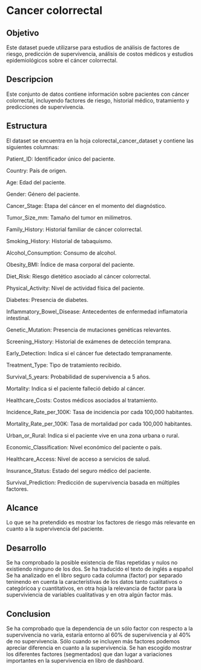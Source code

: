 # Cancer colorrectal
## Objetivo
Este dataset puede utilizarse para estudios de análisis de factores de riesgo, predicción de supervivencia, análisis de costos médicos y estudios epidemiológicos sobre el cáncer colorrectal.
## Descripcion
Este conjunto de datos contiene información sobre pacientes con cáncer colorrectal, incluyendo factores de riesgo, historial médico, tratamiento y predicciones de supervivencia.
## Estructura
El dataset se encuentra en la hoja colorectal_cancer_dataset y contiene las siguientes columnas:

Patient_ID: Identificador único del paciente.

Country: País de origen.

Age: Edad del paciente.

Gender: Género del paciente.

Cancer_Stage: Etapa del cáncer en el momento del diagnóstico.

Tumor_Size_mm: Tamaño del tumor en milímetros.

Family_History: Historial familiar de cáncer colorrectal.

Smoking_History: Historial de tabaquismo.

Alcohol_Consumption: Consumo de alcohol.

Obesity_BMI: Índice de masa corporal del paciente.

Diet_Risk: Riesgo dietético asociado al cáncer colorrectal.

Physical_Activity: Nivel de actividad física del paciente.

Diabetes: Presencia de diabetes.

Inflammatory_Bowel_Disease: Antecedentes de enfermedad inflamatoria intestinal.

Genetic_Mutation: Presencia de mutaciones genéticas relevantes.

Screening_History: Historial de exámenes de detección temprana.

Early_Detection: Indica si el cáncer fue detectado tempranamente.

Treatment_Type: Tipo de tratamiento recibido.

Survival_5_years: Probabilidad de supervivencia a 5 años.

Mortality: Indica si el paciente falleció debido al cáncer.

Healthcare_Costs: Costos médicos asociados al tratamiento.

Incidence_Rate_per_100K: Tasa de incidencia por cada 100,000 habitantes.

Mortality_Rate_per_100K: Tasa de mortalidad por cada 100,000 habitantes.

Urban_or_Rural: Indica si el paciente vive en una zona urbana o rural.

Economic_Classification: Nivel económico del paciente o país.

Healthcare_Access: Nivel de acceso a servicios de salud.

Insurance_Status: Estado del seguro médico del paciente.

Survival_Prediction: Predicción de supervivencia basada en múltiples factores.

## Alcance

Lo que se ha pretendido es mostrar los factores de riesgo más relevante en cuanto a la supervivencia del paciente.

## Desarrollo

Se ha comprobado la posible existencia de filas repetidas y nulos no existiendo ninguno de los dos.
Se ha traducido el texto de inglés a español
Se ha analizado en el libro seguro cada columna (factor) por separado teninendo en cuenta la característivas de los datos tanto cualitativos o categóricoa y cuantitativos, en otra hoja la relevancia de factor para la superviviencia de variables cualitativas y en otra algún factor más.

## Conclusion
Se ha comprobado que la dependencia de un sólo factor con respecto a la supervivencia no varía, estaría entorno al 60% de supervivencia y al 40% de no supervivencia. Sólo cuando se incluyen más factores podemos apreciar diferencia en cuanto a la supervivencia. Se han escogido mostrar los diferentes factores (segmentados) que dan lugar a variaciones importantes en la supervivencia en libro de dashboard.

